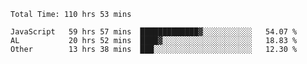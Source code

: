 
<!--START_SECTION:waka-->

```text
Total Time: 110 hrs 53 mins

JavaScript   59 hrs 57 mins  █████████████▓░░░░░░░░░░░   54.07 %
AL           20 hrs 52 mins  ████▓░░░░░░░░░░░░░░░░░░░░   18.83 %
Other        13 hrs 38 mins  ███░░░░░░░░░░░░░░░░░░░░░░   12.30 %
```

<!--END_SECTION:waka-->











